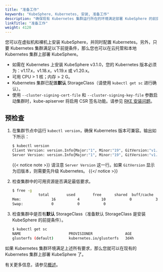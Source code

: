 ```yaml
---
title: "准备工作"
keywords: "KubeSphere, Kubernetes, 安装, 准备工作"
description: "确保现有 Kubernetes 集群运行所在的环境满足部署 KubeSphere 的前提条件。"
linkTitle: "准备工作"
weight: 4120
---
```




您可以在虚拟机和裸机上安装 KubeSphere，并同时配置 Kubernetes。另外，只要 Kubernetes 集群满足以下前提条件，那么您也可以在云托管和本地 Kubernetes 集群上部署 KubeSphere。

- 如需在 Kubernetes 上安装 KubeSphere v3.1.0，您的 Kubernetes 版本必须为：v1.17.x，v1.18.x，v1.19.x 或 v1.20.x。
- 可用 CPU > 1 核；内存 > 2 G。
- Kubernetes 集群已配置**默认** StorageClass（请使用 `kubectl get sc` 进行确认）。
- 使用 `--cluster-signing-cert-file` 和 `--cluster-signing-key-file` 参数启动集群时，kube-apiserver 将启用 CSR 签名功能。请参见 [RKE 安装问题](https://github.com/kubesphere/kubesphere/issues/1925#issuecomment-591698309)。

## 预检查

1. 在集群节点中运行 `kubectl version`，确保 Kubernetes 版本可兼容。输出如下所示：

    ```bash
    $ kubectl version
    Client Version: version.Info{Major:"1", Minor:"19", GitVersion:"v1.19.8", GitCommit:"fd5d41537aee486160ad9b5356a9d82363273721", GitTreeState:"clean", BuildDate:"2021-02-17T12:41:51Z", GoVersion:"go1.15.8", Compiler:"gc", Platform:"linux/amd64"}
    Server Version: version.Info{Major:"1", Minor:"19", GitVersion:"v1.19.8", GitCommit:"fd5d41537aee486160ad9b5356a9d82363273721", GitTreeState:"clean", BuildDate:"2021-02-17T12:33:08Z", GoVersion:"go1.15.8", Compiler:"gc", Platform:"linux/amd64"}
    ```

    {{< notice note >}}
请注意 `Server Version` 这一行。如果 `GitVersion` 显示为旧版本，则需要先升级 Kubernetes。
    {{</ notice >}}

2. 检查集群中的可用资源是否满足最低要求。

    ```bash
    $ free -g
                total        used        free      shared  buff/cache   available
    Mem:              16          4          10           0           3           2
    Swap:             0           0           0
    ```

3. 检查集群中是否有**默认** StorageClass（准备默认 StorageClass 是安装 KubeSphere 的前提条件）。

    ```bash
    $ kubectl get sc
    NAME                      PROVISIONER               AGE
    glusterfs (default)       kubernetes.io/glusterfs   3d4h
    ```

如果 Kubernetes 集群环境满足上述所有要求，那么您就可以在现有的 Kubernetes 集群上部署 KubeSphere 了。

有关更多信息，请参见[概述](../overview/)。
